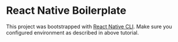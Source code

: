 # React Native Boilerplate

This project was bootstrapped with [React Native CLI](https://reactnative.dev/docs/environment-setup).
Make sure you configured environment as described in above tutorial.
